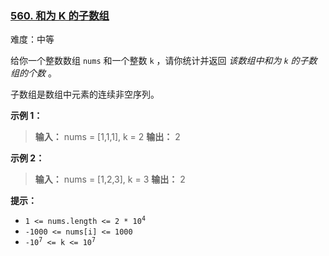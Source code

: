 ### [560\. 和为 K 的子数组](https://leetcode.cn/problems/subarray-sum-equals-k/)

难度：中等

给你一个整数数组 `nums` 和一个整数 `k` ，请你统计并返回 _该数组中和为 `k` 的子数组的个数_ 。

子数组是数组中元素的连续非空序列。

**示例 1：**

> **输入：** nums = [1,1,1], k = 2
> **输出：** 2

**示例 2：**

> **输入：** nums = [1,2,3], k = 3
> **输出：** 2

**提示：**

- <code>1 <= nums.length <= 2 * 10<sup>4</sup></code>
- <code>-1000 <= nums[i] <= 1000</code>
- <code>-10<sup>7</sup> <= k <= 10<sup>7</sup></code>
